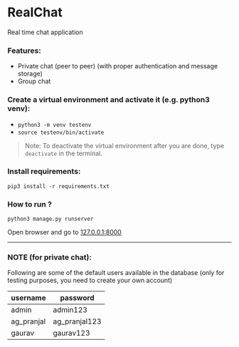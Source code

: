 # RealChat
Real time chat application

### Features:
+ Private chat (peer to peer) (with proper authentication and message storage)
+ Group chat

### Create a virtual environment and activate it (e.g. python3 venv):
+ `python3 -m venv testenv`
+ `source testenv/bin/activate`

> Note: To deactivate the virtual environment after you are done, type `deactivate` in the terminal.

### Install requirements:
`pip3 install -r requirements.txt`

### How to run ?
`python3 manage.py runserver`

Open browser and go to [127.0.0.1:8000](http://127.0.0.1:8000)

---

### NOTE (for private chat):
Following are some of the default users available in the database (only for testing purposes, you need to create your own account)

|username   |  password |
|---|---|
|  admin | admin123  | 
|  ag_pranjal |  ag_pranjal123 |
|  gaurav |  gaurav123 |
